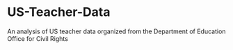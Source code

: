 # US-Teacher-Data
An analysis of US teacher data organized from the Department of Education Office for Civil Rights
